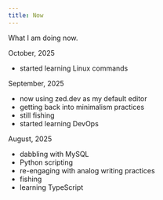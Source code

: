 ```yaml
---
title: Now
---
```


What I am doing now.

October, 2025

- started learning Linux commands

September, 2025

- now using zed.dev as my default editor
- getting back into minimalism practices
- still fishing
- started learning DevOps

August, 2025

- dabbling with MySQL
- Python scripting
- re-engaging with analog writing practices
- fishing
- learning TypeScript
